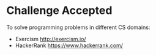 # Challenge Accepted

To solve programming problems in different CS domains:

- Exercism http://exercism.io/
- HackerRank https://www.hackerrank.com/
